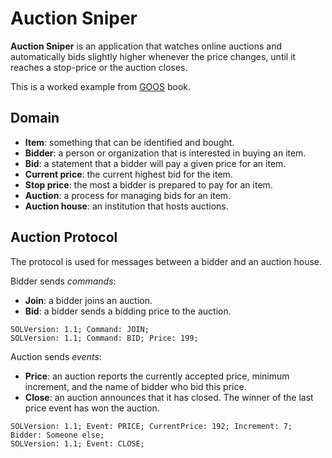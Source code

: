 Auction Sniper
==============

**Auction Sniper** is an application that watches online auctions and automatically bids slightly higher whenever the price changes, until it reaches a stop-price or the auction closes.

This is a worked example from [GOOS](http://www.growing-object-oriented-software.com/) book.

## Domain

- **Item**: something that can be identified and bought.
- **Bidder**: a person or organization that is interested in buying an item.
- **Bid**: a statement that a bidder will pay a given price for an item.
- **Current price**: the current highest bid for the item.
- **Stop price**: the most a bidder is prepared to pay for an item.
- **Auction**: a process for managing bids for an item.
- **Auction house**: an institution that hosts auctions.

## Auction Protocol

The protocol is used for messages between a bidder and an auction house.

Bidder sends _commands_:

- **Join**: a bidder joins an auction.
- **Bid**: a bidder sends a bidding price to the auction.

```
SOLVersion: 1.1; Command: JOIN;
SOLVersion: 1.1; Command: BID; Price: 199;
```

Auction sends _events_:

- **Price**: an auction reports the currently accepted price, minimum increment, and the name of bidder who bid this price.
- **Close**: an auction announces that it has closed. The winner of the last price event has won the auction.

```
SOLVersion: 1.1; Event: PRICE; CurrentPrice: 192; Increment: 7; Bidder: Someone else;
SOLVersion: 1.1; Event: CLOSE;
```
